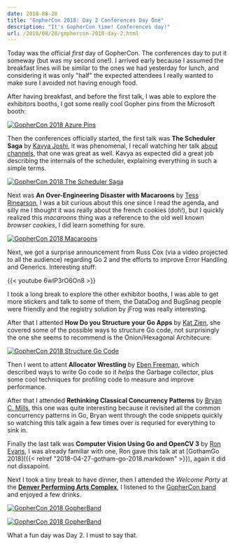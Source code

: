 ```yaml
---
date: 2018-08-28
title: "GopherCon 2018: Day 2 Conferences Day One"
description: "It's GopherCon time! Conferences day!"
url: /2018/08/28/gophercon-2018-day-2.html
---
```


Today was the official _first_ day of GopherCon. The conferences day to put it someway (but was my second one!). I arrived early because I assumed the breakfast lines will be similar to the ones we had yesterday for lunch, and considering it was only "half" the expected attendees I really wanted to make sure I avoided not having enough food.

After having breakfast, and before the first talk, I was able to explore the exhibitors booths, I got some really cool Gopher pins from the Microsoft booth:

<a href="https://flic.kr/p/NBmNmN" target="_blank">![GopherCon 2018 Azure Pins](https://farm2.staticflickr.com/1857/30592546878_f5037d0755_n.jpg "GopherCon 2018 Azure Pins")</a>

Then the conferences officially started, the first talk was **The Scheduler Saga** by [Kavya Joshi](https://twitter.com/kavya719), it was phenomenal, I recall watching her talk [about channels](https://www.youtube.com/watch?v=KBZlN0izeiY), that one was great as well. Kavya as expected did a great job describing the internals of the scheduler, explaining everything in such a simple terms.

<a href="https://flic.kr/p/NBmNVU" target="_blank">![GopherCon 2018 The Scheduler Saga](https://farm2.staticflickr.com/1887/30592548798_013bce4ea8_n.jpg "GopherCon 2018 The Scheduler Saga")</a>

Next was **An Over-Engineering Disaster with Macaroons** by [Tess Rinearson](https://twitter.com/_tessr), I was a bit curious about this one since I read the agenda, and silly me I thought it was really about the french cookies (doh!), but I quickly realized this _macaroons_ thing was a reference to the old well known _browser cookies_, I did learn something for sure.

<a href="https://flic.kr/p/27Z7CLj" target="_blank">![GopherCon 2018 Macaroons](https://farm2.staticflickr.com/1881/42653167770_992f127249_n.jpg "GopherCon 2018 Macaroons")</a>

Next, we got a surprise announcement from Russ Cox (via a video projected to all the audience) regarding Go 2 and the efforts to improve Error Handling and Generics. Interesting stuff:

{{< youtube 6wIP3rO6On8 >}}

I took a long break to explore the other exhibitor booths, I was able to get more stickers and talk to some of them, the DataDog and BugSnag people were friendly and the registry solution by jFrog was really interesting.

After that I attented **How Do you Structure your Go Apps** by [Kat Zien](https://twitter.com/kasiazien), she covered some of the possible ways to structure Go code, not surprisingly the one she seems to recommend is the Onion/Hexagonal Architecure.

<a href="https://flic.kr/p/27Z7DA5" target="_blank">![GopherCon 2018 Structure Go Code](https://farm2.staticflickr.com/1896/42653170540_4dc3b448ce_n.jpg "GopherCon 2018 Structure Go Code")</a>

Then I went to attent **Allocator Wrestling** by [Eben Freeman](https://twitter.com/_emfree_), which described ways to write Go code so it _helps_ the Garbage collector, plus some cool techniques for profiling code to measure and improve performance.

After that I attended **Rethinking Classical Concurrency Patterns** by [Bryan C. Mills](https://github.com/bcmills), this one was quite interesting because it revisited all the common concurrency patterns in Go, Bryan went through the code snippets quickly so watching this talk again a few times over is requried for everything to sink in.

Finally the last talk was **Computer Vision Using Go and OpenCV 3** by [Ron Evans](https://twitter.com/deadprogram), I was already familiar with one, Ron gave this talk at at [GothamGo 2018]({{< relref "2018-04-27-gotham-go-2018.markdown" >}}), again it did not dissapoint.

Next I took a tiny break to have dinner, then I attended the _Welcome Party_ at the [**Denver Performing Arts Complex**](http://www.artscomplex.com/), I listened to the [GopherCon band](https://twitter.com/search?q=gopherconband&lang=en) and enjoyed a few drinks.

<a href="https://flic.kr/p/29mBqDB" target="_blank">![GopherCon 2018 GopherBand](https://farm2.staticflickr.com/1864/43552788445_6616f4da04_n.jpg "GopherCon 2018 GopherBand")</a>

<a href="https://flic.kr/p/29mByo4" target="_blank">![GopherCon 2018 GopherBand](https://farm2.staticflickr.com/1877/43552814455_2f1458f97c_n.jpg "GopherCon 2018 GopherBand")</a>

What a fun day was Day 2. I must to say that.
